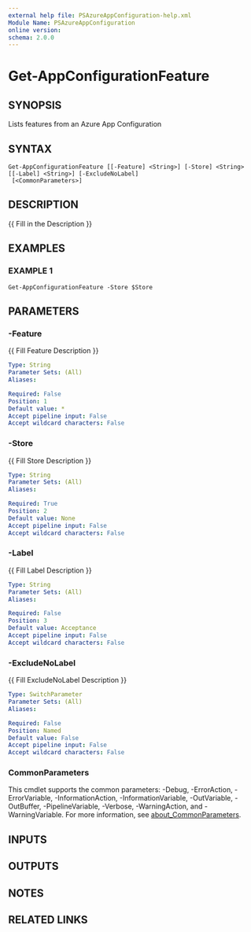 ```yaml
---
external help file: PSAzureAppConfiguration-help.xml
Module Name: PSAzureAppConfiguration
online version:
schema: 2.0.0
---
```


# Get-AppConfigurationFeature

## SYNOPSIS
Lists features from an Azure App Configuration

## SYNTAX

```
Get-AppConfigurationFeature [[-Feature] <String>] [-Store] <String> [[-Label] <String>] [-ExcludeNoLabel]
 [<CommonParameters>]
```

## DESCRIPTION
{{ Fill in the Description }}

## EXAMPLES

### EXAMPLE 1
```
Get-AppConfigurationFeature -Store $Store
```

## PARAMETERS

### -Feature
{{ Fill Feature Description }}

```yaml
Type: String
Parameter Sets: (All)
Aliases:

Required: False
Position: 1
Default value: *
Accept pipeline input: False
Accept wildcard characters: False
```

### -Store
{{ Fill Store Description }}

```yaml
Type: String
Parameter Sets: (All)
Aliases:

Required: True
Position: 2
Default value: None
Accept pipeline input: False
Accept wildcard characters: False
```

### -Label
{{ Fill Label Description }}

```yaml
Type: String
Parameter Sets: (All)
Aliases:

Required: False
Position: 3
Default value: Acceptance
Accept pipeline input: False
Accept wildcard characters: False
```

### -ExcludeNoLabel
{{ Fill ExcludeNoLabel Description }}

```yaml
Type: SwitchParameter
Parameter Sets: (All)
Aliases:

Required: False
Position: Named
Default value: False
Accept pipeline input: False
Accept wildcard characters: False
```

### CommonParameters
This cmdlet supports the common parameters: -Debug, -ErrorAction, -ErrorVariable, -InformationAction, -InformationVariable, -OutVariable, -OutBuffer, -PipelineVariable, -Verbose, -WarningAction, and -WarningVariable. For more information, see [about_CommonParameters](http://go.microsoft.com/fwlink/?LinkID=113216).

## INPUTS

## OUTPUTS

## NOTES

## RELATED LINKS
